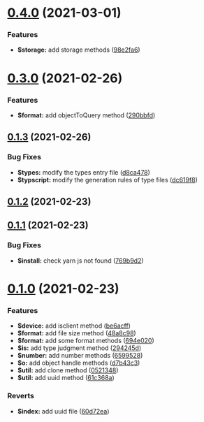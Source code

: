 # [0.4.0](https://github.com/fe6/shared/compare/v0.3.0...v0.4.0) (2021-03-01)


### Features

* **$storage:** add storage methods ([98e2fa6](https://github.com/fe6/shared/commit/98e2fa654b2b5451cc0c1306f0fc6735215f6b77))



# [0.3.0](https://github.com/fe6/shared/compare/v0.1.3...v0.3.0) (2021-02-26)


### Features

* **$format:** add objectToQuery method ([290bbfd](https://github.com/fe6/shared/commit/290bbfd598ed14a96d1645e9ee2f4a0e68c4f07f))



## [0.1.3](https://github.com/fe6/shared/compare/v0.1.2...v0.1.3) (2021-02-26)


### Bug Fixes

* **$types:** modify the types entry file ([d8ca478](https://github.com/fe6/shared/commit/d8ca478559a4b33cf4cb0b1af2c82a9f028b8128))
* **$typscript:** modify the generation rules of type files ([dc619f8](https://github.com/fe6/shared/commit/dc619f88a1f784357f04dda8737048b08eecc06d))



## [0.1.2](https://github.com/fe6/shared/compare/v0.1.1...v0.1.2) (2021-02-23)



## [0.1.1](https://github.com/fe6/shared/compare/v0.1.0...v0.1.1) (2021-02-23)


### Bug Fixes

* **$install:** check yarn js not found ([769b9d2](https://github.com/fe6/shared/commit/769b9d20e8170515273c1c29e1b9e98a1da28aba))



# [0.1.0](https://github.com/fe6/shared/compare/294245d30fd4531a0f6041f418ea07d9e40ea573...v0.1.0) (2021-02-23)


### Features

* **$device:** add isclient method ([be6acff](https://github.com/fe6/shared/commit/be6acffbe05858d8c58ad982650687576f41965b))
* **$format:** add file size method ([48a8c98](https://github.com/fe6/shared/commit/48a8c987ea7c2a1f78e3d7f26979ac0e6b4ca732))
* **$format:** add some format methods ([694e020](https://github.com/fe6/shared/commit/694e02002ffef868816ae664d6a294293c2b2d3f))
* **$is:** add type judgment method ([294245d](https://github.com/fe6/shared/commit/294245d30fd4531a0f6041f418ea07d9e40ea573))
* **$number:** add number methods ([6599528](https://github.com/fe6/shared/commit/6599528eae6f422bad5f7a266f22d5c49f5d94be))
* **$o:** add object handle methods ([d7b43c3](https://github.com/fe6/shared/commit/d7b43c3fdeb9cc317aca046cad0e5da20a1960dc))
* **$util:** add clone method ([0521348](https://github.com/fe6/shared/commit/0521348633d08070129c23cf8700adb017190e43))
* **$util:** add uuid method ([61c368a](https://github.com/fe6/shared/commit/61c368aa69c7b54c1b80faf72bf146524a69cd35))


### Reverts

* **$index:** add uuid file ([60d72ea](https://github.com/fe6/shared/commit/60d72ea7c9b4f2539dc652c99347e5a596c63e39))



